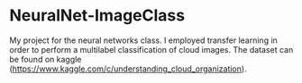 # NeuralNet-ImageClass
My project for the neural networks class. I employed transfer learning in order to perform a multilabel classification of cloud images.
The dataset can be found on kaggle (https://www.kaggle.com/c/understanding_cloud_organization).
